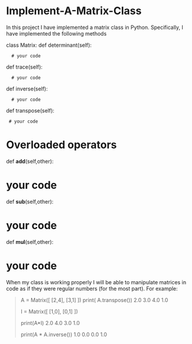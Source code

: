 # Implement-A-Matrix-Class
In this project I have implemented a matrix class in Python. Specifically, I  have implemented the following methods


class Matrix:
  def determinant(self):
      
      # your code


  def trace(self):
      
      # your code


  def inverse(self):
      
      # your code


  def transpose(self):
     
     # your code




  # Overloaded operators


def __add__(self,other):

# your code



def __sub__(self,other):

# your code



def __mul__(self,other):

# your code
    
    
    
    
 When my class is working properly I will be able to manipulate matrices in code as if they were regular numbers (for the most part).
 For example:
    
    
    
    
    
 > A = Matrix([ 
  [2,4], 
  [3,1] 
])
> print( A.transpose())
  2.0  3.0
  4.0  1.0
>
> I = Matrix([ 
    [1,0], 
    [0,1] 
])
>
> print(A*I)
  2.0  4.0
  3.0  1.0
>
> print(A * A.inverse())
  1.0  0.0
  0.0  1.0
